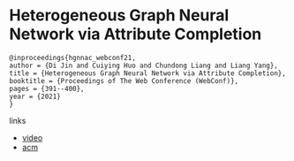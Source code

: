 # Heterogeneous Graph Neural Network via Attribute Completion

```
@inproceedings{hgnnac_webconf21,
author = {Di Jin and Cuiying Huo and Chundong Liang and Liang Yang},
title = {Heterogeneous Graph Neural Network via Attribute Completion},
booktitle = {Proceedings of The Web Conference (WebConf)},
pages = {391--400},
year = {2021}
}
```

links
- [video](https://www.youtube.com/watch?v=PXDCCa8x46E)
- [acm](https://dl.acm.org/doi/10.1145/3442381.3449914)
